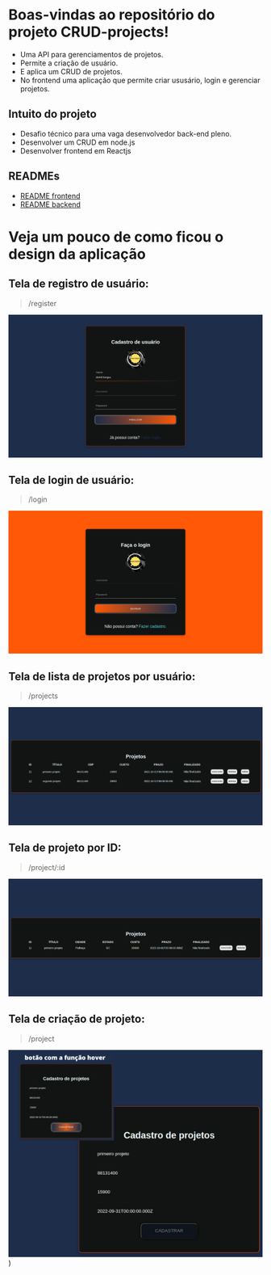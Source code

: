 # Boas-vindas ao repositório do projeto CRUD-projects!
 - Uma API para gerenciamentos de projetos.
 - Permite a criação de usuário.
 - E aplica um CRUD de projetos.
 - No frontend uma aplicação que permite criar ususário, login e gerenciar projetos.

## Intuito do projeto
  - Desafio técnico para uma vaga desenvolvedor back-end pleno.
  - Desenvolver um CRUD em node.js
  - Desenvolver frontend em Reactjs
## READMEs

- [README frontend](https://github.com/DeividBorges93/CRUD-projects/blob/master/project-manager-frontend/README.md)
- [README backend](https://github.com/DeividBorges93/CRUD-projects/blob/master/backend/README.md)

# Veja um pouco de como ficou o design da aplicação

## Tela de registro de usuário:
> /register

![Tela de registro](assets_readme/tela_cadastro_de_usuario.png)

## Tela de login de usuário:
> /login

![Tela de login](assets_readme/tela_de_login_de_usuario.png)

## Tela de lista de projetos por usuário:
> /projects

![Tela de lista de projetos](assets_readme/tela_lista_de_projetos_por_usuario.png)

## Tela de projeto por ID:
> /project/:id

![Tela de projeto por ID](assets_readme/tela_de_projeto_por_id.png)

## Tela de criação de projeto:
> /project

![Tela de criação de projeto](assets_readme/tela_cadastro_de_projeto.png)
)